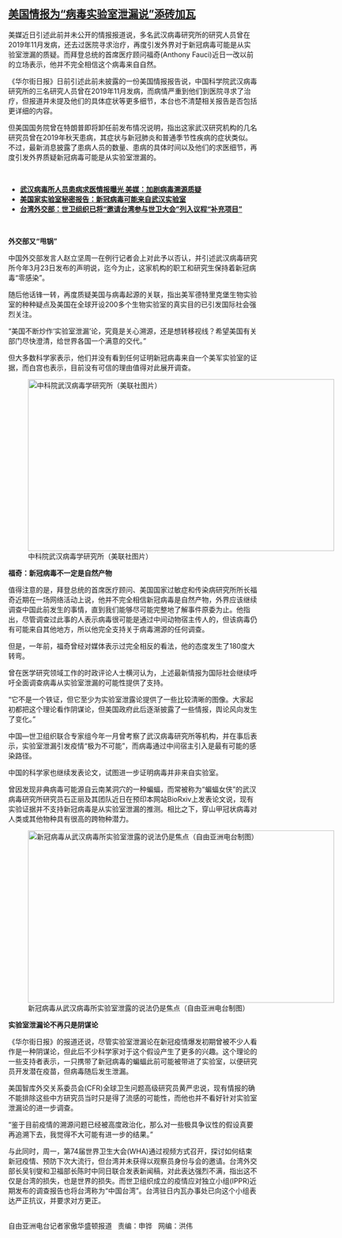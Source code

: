 <!--1621889768000-->
[美国情报为“病毒实验室泄漏说”添砖加瓦](https://www.rfa.org/mandarin/yataibaodao/huanjing/hc-05242021103553.html)
------

<p></p><p>美媒近日引述此前并未公开的情报报道说，多名武汉病毒研究所的研究人员曾在2019年11月发病，还去过医院寻求治疗，再度引发外界对于新冠病毒可能是从实验室泄漏的质疑。而拜登总统的首席医疗顾问福奇(Anthony Fauci)近日一改以前的立场表示，他并不完全相信这个病毒来自自然。</p><p>《华尔街日报》日前引述此前未披露的一份美国情报报告说，中国科学院武汉病毒研究所的三名研究人员曾在2019年11月发病，而病情严重到他们到医院寻求了治疗，但报道并未提及他们的具体症状等更多细节，本台也不清楚相关报告是否包括更详细的内容。</p><p>但美国国务院曾在特朗普即将卸任前发布情况说明，指出这家武汉研究机构的几名研究员曾在2019年秋天患病，其症状与新冠肺炎和普通季节性疾病的症状类似。不过，最新消息披露了患病人员的数量、患病的具体时间以及他们的求医细节，再度引发外界质疑新冠病毒可能是从实验室泄漏的。</p><p><br/></p><ul><li><a href="https://www.rfa.org/mandarin/Xinwen/1-05242021073053.html"><strong>武汉病毒所人员患病求医情报曝光 美媒：加剧病毒溯源质疑</strong></a></li><li><strong><a href="https://www.rfa.org/mandarin/Xinwen/9-05042021121237.html">美国家实验室秘密报告：新冠病毒可能来自武汉实验室</a></strong></li><li><strong><a href="https://www.rfa.org/mandarin/Xinwen/4-05212021084934.html">台湾外交部：世卫组织已将“邀请台湾参与世卫大会”列入议程“补充项目”</a></strong></li></ul><p><br/></p><p><strong>外交部又“甩锅”</strong></p><p>中国外交部发言人赵立坚周一在例行记者会上对此予以否认，并引述武汉病毒研究所今年3月23日发布的声明说，迄今为止，这家机构的职工和研究生保持着新冠病毒“零感染”。</p><p>随后他话锋一转，再度质疑美国与病毒起源的关联，指出美军德特里克堡生物实验室的种种疑点及美国在全球开设200多个生物实验室的真实目的已引发国际社会强烈关注。</p><p>“美国不断炒作‘实验室泄漏’论，究竟是关心溯源，还是想转移视线？希望美国有关部门尽快澄清，给世界各国一个满意的交代。”</p><p>但大多数科学家表示，他们并没有看到任何证明新冠病毒来自一个美军实验室的证据，而白宫也表示，目前没有可信的理由值得对此展开调查。</p><p><figure class="image-richtext image-inline captioned" style="width:620px;"><img alt="中科院武汉病毒学研究所（美联社图片）" height="348" src="https://www.rfa.org/mandarin/yataibaodao/huanjing/hc-05242021103553.html/hc0524.jpg/@@images/531c1994-c539-4302-b482-2ec9a394a45b.jpeg" title="hc0524.jpg" width="620"/><figcaption class="image-caption">中科院武汉病毒学研究所（美联社图片）</figcaption><small></small></figure></p><p><strong>福奇：新冠病毒不一定是自然产物</strong></p><p>值得注意的是，拜登总统的首席医疗顾问、美国国家过敏症和传染病研究所所长福奇近期在一场网络活动上说，他并不完全相信新冠病毒是自然产物，外界应该继续调查中国此前发生的事情，直到我们能够尽可能完整地了解事件原委为止。他指出，尽管调查过此事的人表示病毒很可能是通过中间动物宿主传人的，但该病毒仍有可能来自其他地方，所以他完全支持关于病毒溯源的任何调查。</p><p>但是，一年前，福奇曾经对媒体表示过完全相反的看法，他的态度发生了180<span>度大转弯。</span></p><p>曾在医学研究领域工作的时政评论人士横河认为，上述最新情报为国际社会继续呼吁全面调查病毒从实验室泄漏的可能性提供了支持。</p><p>“它不是一个铁证，但它至少为实验室泄露论提供了一些比较清晰的图像。大家起初都把这个理论看作阴谋论，但美国政府此后逐渐披露了一些情报，舆论风向发生了变化。”</p><p>中国—世卫组织联合专家组今年一月曾考察了武汉病毒研究所等机构，并在事后表示，实验室泄漏引发疫情“极为不可能”，而病毒通过中间宿主引入是最有可能的感染路径。</p><p>中国的科学家也继续发表论文，试图进一步证明病毒并非来自实验室。</p><p>曾因发现非典病毒可能源自云南某洞穴的一种蝙蝠，而常被称为“蝙蝠女侠”的武汉病毒研究所研究员石正丽及其团队近日在预印本网站BioRxiv上发表论文说，现有实验证据并不支持新冠病毒是从实验室泄漏的推测。相比之下，穿山甲冠状病毒对人类或其他物种具有很高的跨物种潜力。</p><p><figure class="image-richtext image-inline captioned" style="width:620px;"><img alt="新冠病毒从武汉病毒所实验室泄露的说法仍是焦点（自由亚洲电台制图）" height="349" src="https://www.rfa.org/mandarin/yataibaodao/huanjing/hc-05242021103553.html/hc0524b.jpg/@@images/2b434351-5521-4c50-a297-380267bb05ed.jpeg" title="hc0524b.jpg" width="620"/><figcaption class="image-caption">新冠病毒从武汉病毒所实验室泄露的说法仍是焦点（自由亚洲电台制图）</figcaption><small></small></figure></p><p><strong>实验室泄漏论不再只是阴谋论</strong></p><p>《华尔街日报》的报道还说，尽管实验室泄漏论在新冠疫情爆发初期曾被不少人看作是一种阴谋论，但此后不少科学家对于这个假设产生了更多的兴趣。这个理论的一些支持者表示，一只携带了新冠病毒的蝙蝠此前可能被带进了实验室，以便研究员开发潜在疫苗，但病毒随后发生泄漏。</p><p>美国智库外交关系委员会(CFR)全球卫生问题高级研究员黄严忠说，现有情报的确不能排除这些中方研究员当时只是得了流感的可能性，而他也并不看好针对实验室泄漏论的进一步调查。</p><p>“鉴于目前疫情的溯源问题已经被高度政治化，那么对一些极具争议性的假设真要再追溯下去，我觉得不大可能有进一步的结果。”</p><p>与此同时，周一，第74<span>届世界卫生大会</span>(WHA)通过视频方式召开，探讨如何结束新冠疫情、预防下次大流行，但台湾并未获得以观察员身份与会的邀请。台湾外交部长吴钊燮和卫福部长陈时中同日联合发表新闻稿，对此表达强烈不满，指出这不仅是台湾的损失，也是世界的损失。而世卫组织成立的疫情应对独立小组(IPPR)近期发布的调查报告也将台湾称为“中国台湾”。台湾驻日内瓦办事处已向这个小组表达严正抗议，并要求对方更正。</p><p><br/>自由亚洲电台记者家傲华盛顿报道   责编：申铧   网编：洪伟</p>

